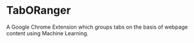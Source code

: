 # TabORanger
A Google Chrome Extension which groups tabs on the basis of webpage content using Machine Learning.
